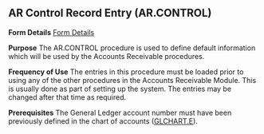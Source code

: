 ## AR Control Record Entry (AR.CONTROL)
<PageHeader />

**Form Details**
[Form Details](../AR-CONTROL-1/README.md)

**Purpose**
The AR.CONTROL procedure is used to define default information which will be
used by the Accounts Receivable procedures.

**Frequency of Use**
The entries in this procedure must be loaded prior to using any of the other
procedures in the Accounts Receivable Module. This is usually done as part of
setting up the system. The entries may be changed after that time as required.

**Prerequisites**
The General Ledger account number must have been previously defined in the
chart of accounts ([GLCHART.E](../GLCHART-E/README.md)).

<badge text= "Version 8.10.57 " vertical="middle" />

<PageFooter />

